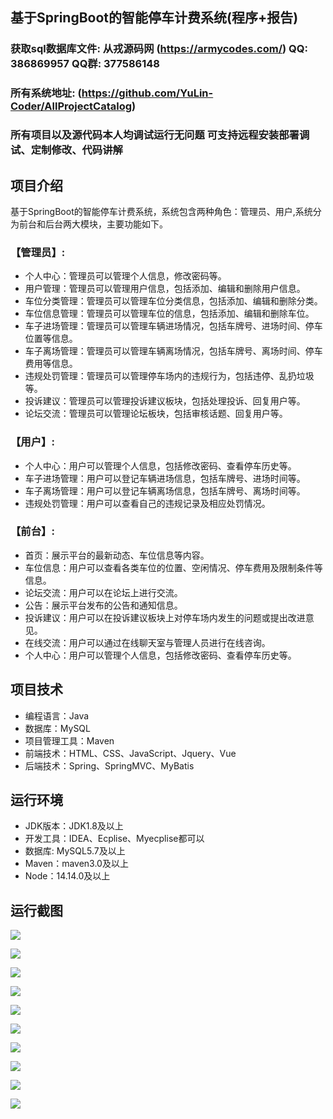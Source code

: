 ## 基于SpringBoot的智能停车计费系统(程序+报告)

###  获取sql数据库文件: 从戎源码网 (https://armycodes.com/) QQ: 386869957 QQ群: 377586148
###  所有系统地址: (https://github.com/YuLin-Coder/AllProjectCatalog) 
###  所有项目以及源代码本人均调试运行无问题 可支持远程安装部署调试、定制修改、代码讲解

## 项目介绍
基于SpringBoot的智能停车计费系统，系统包含两种角色：管理员、用户,系统分为前台和后台两大模块，主要功能如下。

### 【管理员】:
- 个人中心：管理员可以管理个人信息，修改密码等。
- 用户管理：管理员可以管理用户信息，包括添加、编辑和删除用户信息。
- 车位分类管理：管理员可以管理车位分类信息，包括添加、编辑和删除分类。
- 车位信息管理：管理员可以管理车位的信息，包括添加、编辑和删除车位。
- 车子进场管理：管理员可以管理车辆进场情况，包括车牌号、进场时间、停车位置等信息。
- 车子离场管理：管理员可以管理车辆离场情况，包括车牌号、离场时间、停车费用等信息。
- 违规处罚管理：管理员可以管理停车场内的违规行为，包括违停、乱扔垃圾等。
- 投诉建议：管理员可以管理投诉建议板块，包括处理投诉、回复用户等。
- 论坛交流：管理员可以管理论坛板块，包括审核话题、回复用户等。

### 【用户】:
- 个人中心：用户可以管理个人信息，包括修改密码、查看停车历史等。
- 车子进场管理：用户可以登记车辆进场信息，包括车牌号、进场时间等。
- 车子离场管理：用户可以登记车辆离场信息，包括车牌号、离场时间等。
- 违规处罚管理：用户可以查看自己的违规记录及相应处罚情况。

### 【前台】:
- 首页：展示平台的最新动态、车位信息等内容。
- 车位信息：用户可以查看各类车位的位置、空闲情况、停车费用及限制条件等信息。
- 论坛交流：用户可以在论坛上进行交流。
- 公告：展示平台发布的公告和通知信息。
- 投诉建议：用户可以在投诉建议板块上对停车场内发生的问题或提出改进意见。
- 在线交流：用户可以通过在线聊天室与管理人员进行在线咨询。
- 个人中心：用户可以管理个人信息，包括修改密码、查看停车历史等。

## 项目技术
- 编程语言：Java
- 数据库：MySQL
- 项目管理工具：Maven
- 前端技术：HTML、CSS、JavaScript、Jquery、Vue
- 后端技术：Spring、SpringMVC、MyBatis

## 运行环境
- JDK版本：JDK1.8及以上
- 开发工具：IDEA、Ecplise、Myecplise都可以
- 数据库: MySQL5.7及以上
- Maven：maven3.0及以上
- Node：14.14.0及以上

## 运行截图
![](screenshot/1.png)

![](screenshot/2.png)

![](screenshot/3.png)

![](screenshot/4.png)

![](screenshot/5.png)

![](screenshot/6.png)

![](screenshot/7.png)

![](screenshot/8.png)

![](screenshot/9.png)

![](screenshot/10.png)